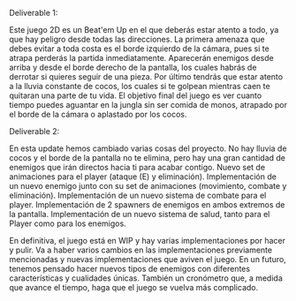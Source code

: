 Deliverable 1:

Este juego 2D es un Beat'em Up en el que deberás estar atento a todo, ya que hay peligro desde todas las direcciones.
La primera amenaza que debes evitar a toda costa es el borde izquierdo de la cámara, pues si te atrapa perderás la partida inmediatamente.
Aparecerán enemigos desde arriba y desde el borde derecho de la pantalla, los cuales habrás de derrotar si quieres seguir de una pieza.
Por último tendrás que estar atento a la lluvia constante de cocos, los cuales si te golpean mientras caen te quitaran una parte de tu vida.
El objetivo final del juego es ver cuanto tiempo puedes aguantar en la jungla sin ser comida de monos, atrapado por el borde de la cámara o aplastado por los cocos.

Deliverable 2:

En esta update hemos cambiado varias cosas del proyecto.
No hay lluvia de cocos y el borde de la pantalla no te elimina, pero hay una gran cantidad de enemigos que irán directos hacia ti para acabar contigo.
Nuevo set de animaciones para el player (ataque (E) y eliminación).
Implementación de un nuevo enemigo junto con su set de animaciones (movimiento, combate y eliminación).
Implementación de un nuevo sistema de combate para el player.
Implementación de 2 spawners de enemigos en ambos extremos de la pantalla.
Implementación de un nuevo sistema de salud, tanto para el Player como para los enemigos.

En definitiva, el juego está en WIP y hay varias implementaciones por hacer y pulir.
Va a haber varios cambios en las implementaciones previamente mencionadas y nuevas implementaciones que aviven el juego.
En un futuro, tenemos pensado hacer nuevos tipos de enemigos con diferentes características y cualidades únicas.
También un cronómetro que, a medida que avance el tiempo, haga que el juego se vuelva más complicado.

